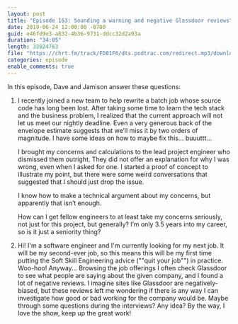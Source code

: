 ```yaml
---
layout: post
title: "Episode 163: Sounding a warning and negative Glassdoor reviews"
date: 2019-06-24 12:00:00 -0700
guid: e46fd9e3-a832-4b36-9731-ddcc32d2a93a
duration: "34:05"
length: 33924763
file: "https://chrt.fm/track/FD81F6/dts.podtrac.com/redirect.mp3/download.softskills.audio/sse-163.mp3"
categories: episode
enable_comments: true
---
```


In this episode, Dave and Jamison answer these questions:

1. I recently joined a new team to help rewrite a batch job whose source code has long been lost. After taking some time to learn the tech stack and the business problem, I realized that the current approach will not let us meet our nightly deadline. Even a very generous back of the envelope estimate suggests that we’ll miss it by two orders of magnitude. I have some ideas on how to maybe fix this... buuuttt...
   
   I brought my concerns and calculations to the lead project engineer who dismissed them outright. They did not offer an explanation for why I was wrong, even when I asked for one. I started a proof of concept to illustrate my point, but there were some weird conversations that suggested that I should just drop the issue.
   
   I know how to make a technical argument about my concerns, but apparently that isn’t enough.
   
   How can I get fellow engineers to at least take my concerns seriously, not just for this project, but generally? I’m only 3.5 years into my career, so is it just a seniority thing?


2. Hi! I'm a software engineer and I'm currently looking for my next job. It will be my second-ever job, so this means this will be my first time putting the Soft Skill Engineering advice (""quit your job"") in practice. Woo-hoo!
   Anyway... Browsing the job offerings I often check Glassdoor to see what people are saying about the given company, and I found a lot of negative reviews. I imagine sites like Glassdoor are negatively-biased, but these reviews left me wondering if there is any way I can investigate how good or bad working for the company would be. Maybe through some questions during the interviews? Any idea?
   By the way, I love the show, keep up the great work!
